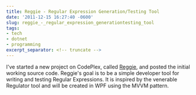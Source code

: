 ```yaml
---
title: Reggie - Regular Expression Generation/Testing Tool
date: '2011-12-15 16:27:40 -0600'
slug: reggie_-_regular_expression_generationtesting_tool
tags:
- tech
- dotnet
- programming
excerpt_separator: <!-- truncate -->
---
```


I've started a new project on CodePlex, called [Reggie](http://reggie.codeplex.com/), and posted the initial working
source code. Reggie's goal is to be a simple developer tool for writing and
testing Regular Expressions. It is inspired by the venerable Regulator tool and
will be created in WPF using the MVVM pattern.
